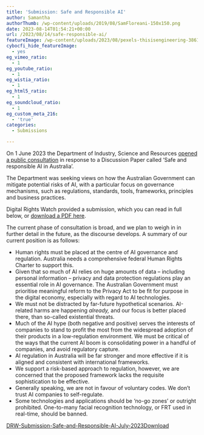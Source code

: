 ```yaml
---
title: 'Submission: Safe and Responsible AI'
author: Samantha
authorThumb: /wp-content/uploads/2019/08/SamFloreani-150x150.png
date: 2023-08-14T01:54:21+00:00
url: /2023/08/14/safe-responsible-ai/
featureImage: /wp-content/uploads/2023/08/pexels-thisisengineering-3861969-1.jpg
cybocfi_hide_featureImage:
  - yes
eg_vimeo_ratio:
  - 1
eg_youtube_ratio:
  - 1
eg_wistia_ratio:
  - 1
eg_html5_ratio:
  - 1
eg_soundcloud_ratio:
  - 1
eg_custom_meta_216:
  - 'true'
categories:
  - Submissions

---
```

On 1 June 2023 the Department of Industry, Science and Resources <a href="https://consult.industry.gov.au/supporting-responsible-ai" target="_blank" rel="noreferrer noopener">opened a public consultation</a> in response to a Discussion Paper called &#8216;Safe and responsible AI in Australia&#8217;.

The Department was seeking views on how the Australian Government can mitigate potential risks of AI, with a particular focus on governance mechanisms, such as regulations, standards, tools, frameworks, principles and business practices. 

Digital Rights Watch provided a submission, which you can read in full below, or <span style="text-decoration: underline;"><a href="/wp-content/uploads/2023/08/DRW-Submission-Safe-and-Responsible-AI-July-2023.pdf" target="_blank" rel="noreferrer noopener">download a PDF here</a></span>.

The current phase of consultation is broad, and we plan to weigh in in further detail in the future, as the discourse develops. A summary of our current position is as follows:

  * Human rights must be placed at the centre of AI governance and regulation. Australia needs a comprehensive federal Human Rights Charter to support this. 
  * Given that so much of AI relies on huge amounts of data &#8211; including personal information &#8211; privacy and data protection regulations play an essential role in AI governance. The Australian Government must prioritise meaningful reform to the Privacy Act to be fit for purpose in the digital economy, especially with regard to AI technologies. 
  * We must not be distracted by far-future hypothetical scenarios. AI-related harms are happening _already,_ and our focus is better placed there, than so-called existential threats. 
  * Much of the AI hype (both negative and positive) serves the interests of companies to stand to profit the most from the widespread adoption of their products in a low-regulation environment. We must be critical of the ways that the current AI boom is consolidating power in a handful of companies, and avoid regulatory capture. 
  * AI regulation in Australia will be far stronger and more effective if it is aligned and consistent with international frameworks. 
  * We support a risk-based approach to regulation, however, we are concerned that the proposed framework lacks the requisite sophistication to be effective. 
  * Generally speaking, we are not in favour of voluntary codes. We don&#8217;t trust AI companies to self-regulate. 
  * Some technologies and applications should be &#8216;no-go zones&#8217; or outright prohibited. One-to-many facial recognition technology, or FRT used in real-time, should be banned. 

<div data-wp-interactive="" class="wp-block-file">
  <a id="wp-block-file--media-05a51c5b-ce89-4b85-845c-606e27182483" href="/wp-content/uploads/2023/08/DRW-Submission-Safe-and-Responsible-AI-July-2023.pdf">DRW-Submission-Safe-and-Responsible-AI-July-2023</a><a href="/wp-content/uploads/2023/08/DRW-Submission-Safe-and-Responsible-AI-July-2023.pdf" class="wp-block-file__button wp-element-button" download aria-describedby="wp-block-file--media-05a51c5b-ce89-4b85-845c-606e27182483">Download</a>
</div>